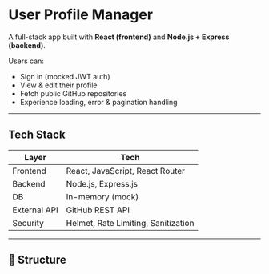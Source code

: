 #  User Profile Manager

A full-stack app built with **React (frontend)** and **Node.js + Express (backend)**.

Users can:
- Sign in (mocked JWT auth)
- View & edit their profile
- Fetch public GitHub repositories
- Experience loading, error & pagination handling

---

##  Tech Stack

| Layer | Tech |
|-------|------|
| Frontend | React, JavaScript, React Router |
| Backend | Node.js, Express.js |
| DB | In-memory (mock) |
| External API | GitHub REST API |
| Security | Helmet, Rate Limiting, Sanitization |

---

## 📁 Structure

